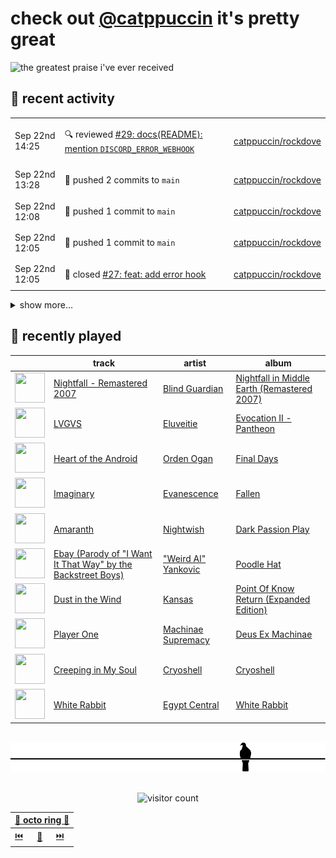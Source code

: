 # check out [@catppuccin](https://github.com/catppuccin) it's pretty great

![the greatest praise i've ever received](https://github.com/user-attachments/assets/ad888e4f-7a22-4eac-85a7-744eacd8eb46)

## 📅 recent activity

<!-- SCRIPT:REPLACE:GITHUB -->
<table>
<tbody>
<tr>
<td><span title='2024-09-22T14:25:59+00:00'>Sep 22nd 14:25</span></td>
<td>

🔍 reviewed [#29: docs(README): mention `DISCORD_ERROR_WEBHOOK`](https://github.com/catppuccin/rockdove/pull/29)

</td>
<td>

[catppuccin/rockdove](https://github.com/catppuccin/rockdove)

</td>
</tr>
<tr>
<td><span title='2024-09-22T13:28:40+00:00'>Sep 22nd 13:28</span></td>
<td>

🚢 pushed 2 commits to `main`

</td>
<td>

[catppuccin/rockdove](https://github.com/catppuccin/rockdove)

</td>
</tr>
<tr>
<td><span title='2024-09-22T12:08:29+00:00'>Sep 22nd 12:08</span></td>
<td>

🚢 pushed 1 commit to `main`

</td>
<td>

[catppuccin/rockdove](https://github.com/catppuccin/rockdove)

</td>
</tr>
<tr>
<td><span title='2024-09-22T12:05:54+00:00'>Sep 22nd 12:05</span></td>
<td>

🚢 pushed 1 commit to `main`

</td>
<td>

[catppuccin/rockdove](https://github.com/catppuccin/rockdove)

</td>
</tr>
<tr>
<td><span title='2024-09-22T12:05:53+00:00'>Sep 22nd 12:05</span></td>
<td>

🎉 closed [#27: feat: add error hook](https://github.com/catppuccin/rockdove/pull/27)

</td>
<td>

[catppuccin/rockdove](https://github.com/catppuccin/rockdove)

</td>
</tr>
</tbody>
</table>

<details>
<summary>show more...</summary>
<table>
<tbody>
<tr>
<td><span title='2024-09-22T12:03:55+00:00'>Sep 22nd 12:03</span></td>
<td>

🚀 opened [#27: feat: add error hook](https://github.com/catppuccin/rockdove/pull/27)

</td>
<td>

[catppuccin/rockdove](https://github.com/catppuccin/rockdove)

</td>
</tr>
<tr>
<td><span title='2024-09-22T11:05:34+00:00'>Sep 22nd 11:05</span></td>
<td>

💬 commented on [#2556: Catppuccin for ruby](https://github.com/catppuccin/catppuccin/issues/2556)

</td>
<td>

[catppuccin/catppuccin](https://github.com/catppuccin/catppuccin)

</td>
</tr>
<tr>
<td><span title='2024-09-22T10:58:39+00:00'>Sep 22nd 10:58</span></td>
<td>

🚢 pushed 1 commit to `main`

</td>
<td>

[catppuccin/rockdove](https://github.com/catppuccin/rockdove)

</td>
</tr>
<tr>
<td><span title='2024-09-22T10:58:39+00:00'>Sep 22nd 10:58</span></td>
<td>

🎉 closed [#26: cleanup + devcontainers config](https://github.com/catppuccin/rockdove/pull/26)

</td>
<td>

[catppuccin/rockdove](https://github.com/catppuccin/rockdove)

</td>
</tr>
<tr>
<td><span title='2024-09-22T10:57:49+00:00'>Sep 22nd 10:57</span></td>
<td>

🚀 opened [#26: cleanup + devcontainers config](https://github.com/catppuccin/rockdove/pull/26)

</td>
<td>

[catppuccin/rockdove](https://github.com/catppuccin/rockdove)

</td>
</tr>
<tr>
<td><span title='2024-09-22T10:57:30+00:00'>Sep 22nd 10:57</span></td>
<td>

🚢 pushed 1 commit to `feat/devcontainer-cleanup`

</td>
<td>

[catppuccin/rockdove](https://github.com/catppuccin/rockdove)

</td>
</tr>
<tr>
<td><span title='2024-09-21T21:11:48+00:00'>Sep 21st 21:11</span></td>
<td>

🪄 created repository

</td>
<td>

[backwardspy/satisfactory-sav-parser](https://github.com/backwardspy/satisfactory-sav-parser)

</td>
</tr>
<tr>
<td><span title='2024-09-21T12:48:12+00:00'>Sep 21st 12:48</span></td>
<td>

🚢 pushed 1 commit to `main`

</td>
<td>

[catppuccin/rockdove](https://github.com/catppuccin/rockdove)

</td>
</tr>
<tr>
<td><span title='2024-09-21T12:42:36+00:00'>Sep 21st 12:42</span></td>
<td>

🚢 pushed 1 commit to `main`

</td>
<td>

[catppuccin/rockdove](https://github.com/catppuccin/rockdove)

</td>
</tr>
<tr>
<td><span title='2024-09-19T21:28:23+00:00'>Sep 19th 21:28</span></td>
<td>

💬 commented on [#1: Test](https://github.com/catppuccin-rfc/polybar/issues/1)

</td>
<td>

[catppuccin-rfc/polybar](https://github.com/catppuccin-rfc/polybar)

</td>
</tr>
<tr>
<td><span title='2024-09-19T21:28:22+00:00'>Sep 19th 21:28</span></td>
<td>

✅ closed [#1: Test](https://github.com/catppuccin-rfc/polybar/issues/1)

</td>
<td>

[catppuccin-rfc/polybar](https://github.com/catppuccin-rfc/polybar)

</td>
</tr>
</tbody>
</table>
</details>
<!-- SCRIPT:REPLACE:GITHUB -->

## 🎵 recently played

<!-- SCRIPT:REPLACE:SPOTIFY -->
| | track | artist | album |
| - | - | - | - |
| <img src="https://i.scdn.co/image/ab67616d000048515e77d3ce3a4f7f382daaf46f" width="48" height="48"> | [Nightfall - Remastered 2007](https://open.spotify.com/track/7s0fJ0s9A5eRh4NXaMkfgS) | [Blind Guardian](https://open.spotify.com/artist/7jxJ25p0pPjk0MStloN6o6) | [Nightfall in Middle Earth (Remastered 2007)](https://open.spotify.com/track/7s0fJ0s9A5eRh4NXaMkfgS) |
| <img src="https://i.scdn.co/image/ab67616d00004851c3d7f1c498e6e8ede9816d95" width="48" height="48"> | [LVGVS](https://open.spotify.com/track/0Wbwg1f8lgs5Sud1Ch3ZRQ) | [Eluveitie](https://open.spotify.com/artist/5X0N2k3qMnI8kSrGJT3kfT) | [Evocation II - Pantheon](https://open.spotify.com/track/0Wbwg1f8lgs5Sud1Ch3ZRQ) |
| <img src="https://i.scdn.co/image/ab67616d00004851c5f36c17f192c3971e7de1db" width="48" height="48"> | [Heart of the Android](https://open.spotify.com/track/2uaumGP1q93nQk3wjy3KAI) | [Orden Ogan](https://open.spotify.com/artist/3t5X2CVDf5mrlIx1SdvWYM) | [Final Days](https://open.spotify.com/track/2uaumGP1q93nQk3wjy3KAI) |
| <img src="https://i.scdn.co/image/ab67616d0000485125f49ab23f0ec6332efef432" width="48" height="48"> | [Imaginary](https://open.spotify.com/track/7q6CybWAg3uYLgS5tDWqmd) | [Evanescence](https://open.spotify.com/artist/5nGIFgo0shDenQYSE0Sn7c) | [Fallen](https://open.spotify.com/track/7q6CybWAg3uYLgS5tDWqmd) |
| <img src="https://i.scdn.co/image/ab67616d0000485183f074bfd3e213283dcdb561" width="48" height="48"> | [Amaranth](https://open.spotify.com/track/1sXdW94CrEIrYdbfON4Sxt) | [Nightwish](https://open.spotify.com/artist/2NPduAUeLVsfIauhRwuft1) | [Dark Passion Play](https://open.spotify.com/track/1sXdW94CrEIrYdbfON4Sxt) |
| <img src="https://i.scdn.co/image/ab67616d000048514ce811038d0bd0b1f83f9bc9" width="48" height="48"> | [Ebay (Parody of "I Want It That Way" by the Backstreet Boys)](https://open.spotify.com/track/4vHb50VkxDzHYwLiHfWczK) | ["Weird Al" Yankovic](https://open.spotify.com/artist/1bDWGdIC2hardyt55nlQgG) | [Poodle Hat](https://open.spotify.com/track/4vHb50VkxDzHYwLiHfWczK) |
| <img src="https://i.scdn.co/image/ab67616d0000485159f0f56a7cd13526b5b4204c" width="48" height="48"> | [Dust in the Wind](https://open.spotify.com/track/6zeE5tKyr8Nu882DQhhSQI) | [Kansas](https://open.spotify.com/artist/2hl0xAkS2AIRAu23TVMBG1) | [Point Of Know Return (Expanded Edition)](https://open.spotify.com/track/6zeE5tKyr8Nu882DQhhSQI) |
| <img src="https://i.scdn.co/image/ab67616d0000485150edd65c262fc64ddda61b03" width="48" height="48"> | [Player One](https://open.spotify.com/track/1mD0LxzCdfathf6j7xMp7b) | [Machinae Supremacy](https://open.spotify.com/artist/6cmp7ut7okJAgJOSaMAVf3) | [Deus Ex Machinae](https://open.spotify.com/track/1mD0LxzCdfathf6j7xMp7b) |
| <img src="https://i.scdn.co/image/ab67616d00004851964df1d62e0bf30a576597f3" width="48" height="48"> | [Creeping in My Soul](https://open.spotify.com/track/2MvnLjVwhhCETaRvkomins) | [Cryoshell](https://open.spotify.com/artist/65jgj6SqhyQN9TEh5g0Unu) | [Cryoshell](https://open.spotify.com/track/2MvnLjVwhhCETaRvkomins) |
| <img src="https://i.scdn.co/image/ab67616d000048511d9039cc88ce1c4d93915cd5" width="48" height="48"> | [White Rabbit](https://open.spotify.com/track/4QhSscYz3TPLEwD6lMezvG) | [Egypt Central](https://open.spotify.com/artist/1d5wNTZ8WZYE5WuXXjug9w) | [White Rabbit](https://open.spotify.com/track/4QhSscYz3TPLEwD6lMezvG) |

<!-- SCRIPT:REPLACE:SPOTIFY -->

<br>

<div align="center">

<picture>
    <source media="(prefers-color-scheme: light)" srcset="assets/pigeon-light.svg">
    <source media="(prefers-color-scheme: dark)" srcset="assets/pigeon-dark.svg">
    <img alt="pigeon sitting on a wire" src="assets/pigeon-light.svg">
</picture>

<br>
<br>

![visitor count](https://profile-counter.glitch.me/backwardspy/count.svg)

<table>
    <thead>
        <th colspan="3"><a href="https://octo-ring.com">🐙 octo ring 🐙</a></th>
    </thead>
    <tbody>
        <td><a href="https://octo-ring.com/p/backwardspy/prev">⏮️</a></td>
        <td><a href="https://octo-ring.com/p/backwardspy/random">🔀</a></td>
        <td><a href="https://octo-ring.com/p/backwardspy/next">⏭️</a></td>
    </tbody>
</table>

</div>

